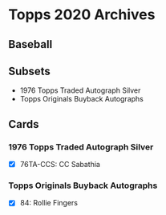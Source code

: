 # Topps 2020 Archives
## Baseball

## Subsets

- 1976 Topps Traded Autograph Silver
- Topps Originals Buyback Autographs

## Cards

### 1976 Topps Traded Autograph Silver
- [x] 76TA-CCS: CC Sabathia<br>
### Topps Originals Buyback Autographs
- [x] 84: Rollie Fingers<br>
